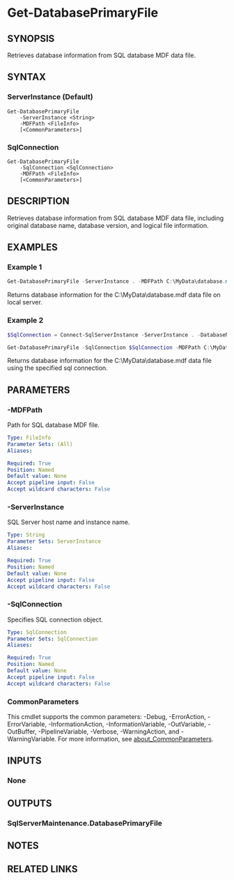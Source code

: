 ﻿---
external help file: SqlServerMaintenance-help.xml
Module Name: SqlServerMaintenance
online version:
schema: 2.0.0
---

# Get-DatabasePrimaryFile

## SYNOPSIS
Retrieves database information from SQL database MDF data file.

## SYNTAX

### ServerInstance (Default)
```
Get-DatabasePrimaryFile
	-ServerInstance <String>
	-MDFPath <FileInfo>
	[<CommonParameters>]
```

### SqlConnection
```
Get-DatabasePrimaryFile
	-SqlConnection <SqlConnection>
	-MDFPath <FileInfo>
	[<CommonParameters>]
```

## DESCRIPTION
Retrieves database information from SQL database MDF data file, including original database name, database version, and logical file information.

## EXAMPLES

### Example 1
```powershell
Get-DatabasePrimaryFile -ServerInstance . -MDFPath C:\MyData\database.mdf
```

Returns database information for the C:\MyData\database.mdf data file on local server.

### Example 2
```powershell
$SqlConnection = Connect-SqlServerInstance -ServerInstance . -DatabaseName master

Get-DatabasePrimaryFile -SqlConnection $SqlConnection -MDFPath C:\MyData\database.mdf
```

Returns database information for the C:\MyData\database.mdf data file using the specified sql connection.

## PARAMETERS

### -MDFPath
Path for SQL database MDF file.

```yaml
Type: FileInfo
Parameter Sets: (All)
Aliases:

Required: True
Position: Named
Default value: None
Accept pipeline input: False
Accept wildcard characters: False
```

### -ServerInstance
SQL Server host name and instance name.

```yaml
Type: String
Parameter Sets: ServerInstance
Aliases:

Required: True
Position: Named
Default value: None
Accept pipeline input: False
Accept wildcard characters: False
```

### -SqlConnection
Specifies SQL connection object.

```yaml
Type: SqlConnection
Parameter Sets: SqlConnection
Aliases:

Required: True
Position: Named
Default value: None
Accept pipeline input: False
Accept wildcard characters: False
```

### CommonParameters
This cmdlet supports the common parameters: -Debug, -ErrorAction, -ErrorVariable, -InformationAction, -InformationVariable, -OutVariable, -OutBuffer, -PipelineVariable, -Verbose, -WarningAction, and -WarningVariable. For more information, see [about_CommonParameters](http://go.microsoft.com/fwlink/?LinkID=113216).

## INPUTS

### None

## OUTPUTS

### SqlServerMaintenance.DatabasePrimaryFile

## NOTES

## RELATED LINKS

